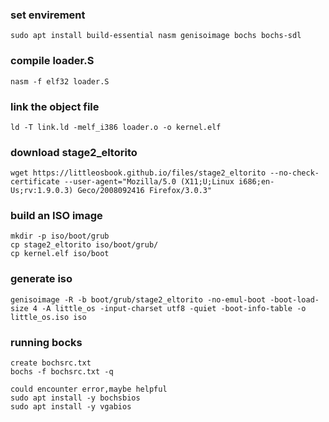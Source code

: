 ### set envirement
```
sudo apt install build-essential nasm genisoimage bochs bochs-sdl
```

### compile loader.S
```
nasm -f elf32 loader.S
```

### link the object file
```
ld -T link.ld -melf_i386 loader.o -o kernel.elf
```

### download stage2_eltorito
```
wget https://littleosbook.github.io/files/stage2_eltorito --no-check-certificate --user-agent="Mozilla/5.0 (X11;U;Linux i686;en-Us;rv:1.9.0.3) Geco/2008092416 Firefox/3.0.3"
```
### build an ISO image
```
mkdir -p iso/boot/grub
cp stage2_eltorito iso/boot/grub/
cp kernel.elf iso/boot
```

### generate iso
```
genisoimage -R -b boot/grub/stage2_eltorito -no-emul-boot -boot-load-size 4 -A little_os -input-charset utf8 -quiet -boot-info-table -o little_os.iso iso
```

### running bocks
```
create bochsrc.txt
bochs -f bochsrc.txt -q

could encounter error,maybe helpful
sudo apt install -y bochsbios
sudo apt install -y vgabios
```